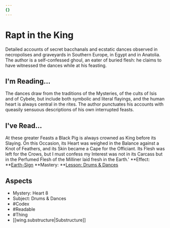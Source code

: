 ```yaml
---
{}
---
```

# Rapt in the King
Detailed accounts of secret bacchanals and ecstatic dances observed in necropolises and graveyards in Southern Europe, in Egypt and in Anatolia. The author is a self-confessed ghoul, an eater of buried flesh: he claims to have witnessed the dances while at his feasting.
## I'm Reading...
The dances draw from the traditions of the Mysteries, of the cults of Isis and of Cybele, but include both symbolic and literal flayings, and the human heart is always central in the rites. The author punctuates his accounts with queasily sensuous descriptions of his own interrupted feasts.
## I've Read...
At these greater Feasts a Black Pig is always crowned as King before its Slaying. On this Occasion, its Heart was weighed in the Balance against a Knot of Feathers, and its Skin became a Cape for the Officiant. Its Flesh was left for the Crows, but I must confess my Interest was not in its Carcass but in the Perfumed Flesh of the Milliner laid fresh in the Earth.'
**Effect: **[Earth-Sign](https://uadaf.theevilroot.xyz/rowenarium/element/earthsign)
**Mastery: **[Lesson: Drums & Dances](https://uadaf.theevilroot.xyz/rowenarium/element/x.drums.dances)
## Aspects
- Mystery: Heart 8
- Subject: Drums & Dances
- #Codex
- #Readable
- #Thing
- [[wing.substructure|Substructure]]
